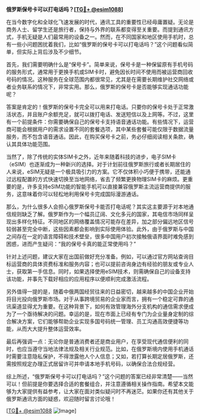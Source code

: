 **俄罗斯保号卡可以打电话吗？[[TG💪+ @esim1088](https://t.me/s/esim1088)]**

在当今数字化和全球化飞速发展的时代，通讯工具的重要性已经毋庸置疑。无论是商务人士、留学生还是旅行者，保持与外界的联系都变得至关重要。而提到通讯方式，手机无疑是人们最常用的设备之一。然而，在不同国家和地区使用手机时，总有一些小问题困扰着我们，比如“俄罗斯的保号卡可以打电话吗？”这个问题看似简单，但实际上背后涉及不少细节。

首先，我们需要明确什么是“保号卡”。简单来说，保号卡是一种保留原有手机号码的服务形式，通常用于更换手机或SIM卡时，避免因长时间不使用而被运营商回收号码的情况。这种服务在全球范围内都很常见，尤其是在需要长期维护社交网络或者业务联系的情况下，非常实用。那么，俄罗斯的保号卡是否能够实现通话功能呢？

答案是肯定的！俄罗斯的保号卡完全可以用来打电话。只要你的保号卡处于正常激活状态，并且账户余额充足，就可以拨打电话、发送短信以及上网等。不过，这里有一个前提条件：你需要确保自己的保号卡支持语音通话功能。有些情况下，运营商可能会根据用户的需求设置不同的套餐选项，其中某些套餐可能仅限于数据流量服务，而不包含语音通话。因此，在购买保号卡之前，务必仔细阅读相关条款，确认其具体功能范围。

当然了，除了传统的实体SIM卡之外，近年来随着科技的进步，电子SIM卡（eSIM）也逐渐成为一种新兴的选择。对于计划前往俄罗斯旅行或者长期居住的人来说，eSIM无疑是一个极具吸引力的方案。它不仅体积小巧便于携带，还能通过远程配置的方式快速切换至当地网络，省去了频繁更换物理SIM卡的麻烦。更重要的是，许多支持eSIM功能的智能手机可以直接兼容俄罗斯主流运营商提供的服务，这意味着你可以轻松地利用保号卡完成国际漫游通话。

那么，为什么很多人会担心俄罗斯保号卡能否打电话呢？其实这主要源于对本地通信规则缺乏了解。俄罗斯作为一个幅员辽阔、文化多元的国家，其电信市场同样呈现出多样化特征。不同地区的网络覆盖情况可能存在差异，加之部分偏远地区信号较弱甚至完全中断，这些因素都会影响到实际使用体验。此外，由于俄罗斯与中国之间存在一定的语言障碍和技术壁垒，很多中国用户初次接触俄语界面时难免感到困惑，进而产生疑问：“我的保号卡真的能正常使用吗？”

针对上述问题，建议大家在出国前做好充分准备。例如，可以通过官方网站查询目标运营商的具体资费标准和服务内容；也可以提前咨询身边有经验的朋友或专业人士，获取第一手信息。同时，如果选择使用eSIM技术，则需确保自己的设备支持该功能，并事先下载好相应的应用程序以便顺利完成激活流程。

另外值得一提的是，随着中俄两国经贸往来的日益密切，越来越多的中国企业开始将目光投向俄罗斯市场。对于从事跨境贸易的企业家而言，拥有一个稳定可靠的通讯渠道显得尤为重要。在这种背景下，如何有效管理海外分支机构的通信需求便成为了一个亟待解决的问题。幸运的是，现在市面上已经有专门为企业量身定制的综合解决方案，它们能够帮助企业实现多国号码统一管理、员工沟通高效便捷等功能，从而大大提升整体运营效率。

最后再强调一点：无论你是普通消费者还是商业用户，在享受现代通信便利的同时，也应当遵守当地法律法规及相关行业规范。比如，在俄罗斯境内使用手机通话时需要注意隐私保护，不得泄露他人个人信息；又如，若打算长期定居俄罗斯，还需按照规定办理正式居留许可并申请本地手机号码，以确保合法合规经营。

综上所述，“俄罗斯保号卡可以打电话吗？”这个问题的答案已经非常清楚——当然可以！但前提是你要选择合适的套餐组合，并注意遵循相关操作指南。希望本文能够为大家提供有益参考，让大家在面对类似疑问时不再迷茫。如果你还有其他关于俄罗斯通讯方面的疑惑，欢迎随时留言讨论哦！

[[TG💪+ @esim1088](https://t.me/s/esim1088) ![Image](https://i.postimg.cc/4NQfJmqS/Snipaste-2025-05-13-00-14-12.png)]